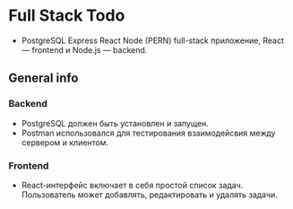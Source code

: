 # Full Stack Todo

* PostgreSQL Express React Node (PERN) full-stack приложение, React — frontend и Node.js — backend.

## General info

### Backend

* PostgreSQL должен быть установлен и запущен.
* Postman использовался для тестирования взаимодейсвия между сервером и клиентом.

### Frontend

* React-интерфейс включает в себя простой список задач. Пользователь может добавлять, редактировать и удалять задачи.

